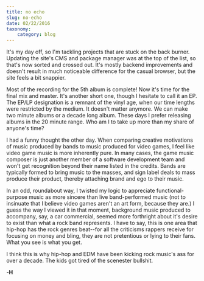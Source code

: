 ```yaml
---
title: no echo
slug: no-echo
date: 02/22/2016
taxonomy:
    category: blog
---
```


It's my day off, so I'm tackling projects that are stuck on the back burner. Updating the site's CMS and package manager was at the top of the list, so that's now sorted and crossed out. It's mostly backend improvements and doesn't result in much noticeable difference for the casual browser, but the site feels a bit snappier.

Most of the recording for the 5th album is complete! Now it's time for the final mix and master. It's another short one, though I hesitate to call it an EP. The EP/LP designation is a remnant of the vinyl age, when our time lengths were restricted by the medium. It doesn't matter anymore. We can make two minute albums or a decade long album. These days I prefer releasing albums in the 20 minute range. Who am I to take up more than my share of anyone's time?

I had a funny thought the other day. When comparing creative motivations of music produced by bands to music produced for video games, I feel like video game music is more inherently pure. In many cases, the game music composer is just another member of a software development team and won't get recognition beyond their name listed in the credits. Bands are typically formed to bring music to the masses, and sign label deals to mass produce their product, thereby attaching brand and ego to their music.

In an odd, roundabout way, I twisted my logic to appreciate functional-purpose music as more sincere than live band-performed music (not to insinuate that I believe video games aren't an art form, because they are.) I guess the way I viewed it in that moment, background music produced to accompany, say, a car commercial, seemed more forthright about it's desire to exist than what a rock band represents. I have to say, this is one area that hip-hop has the rock genres beat--for all the criticisms rappers receive for focusing on money and bling, they are not pretentious or lying to their fans. What you see is what you get. 

I think this is why hip-hop and EDM have been kicking rock music's ass for over a decade. The kids got tired of the scenester bullshit.

**-H**
